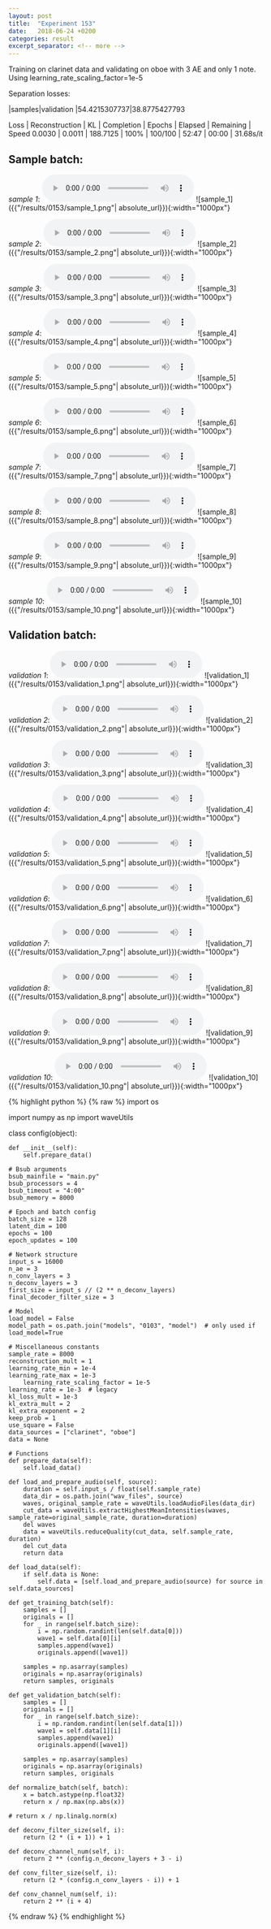 ```yaml
---
layout: post
title:  "Experiment 153"
date:   2018-06-24 +0200
categories: result
excerpt_separator: <!-- more -->
---
```

Training on clarinet data and validating on oboe with 3 AE and only 1 note. Using learning_rate_scaling_factor=1e-5

Separation losses:

|samples|validation
|54.4215307737|38.8775427793

Loss | Reconstruction | KL | Completion | Epochs | Elapsed | Remaining | Speed
0.0030 | 0.0011 | 188.7125 | 100% | 100/100 | 52:47 | 00:00 | 31.68s/it<!-- more -->

## **Sample batch**:
_sample 1_:
<audio src="/ResultsOverview/results/0153/sample_1.wav" controls preload></audio>
![sample_1]({{"/results/0153/sample_1.png"| absolute_url}}){:width="1000px"}

_sample 2_:
<audio src="/ResultsOverview/results/0153/sample_2.wav" controls preload></audio>
![sample_2]({{"/results/0153/sample_2.png"| absolute_url}}){:width="1000px"}

_sample 3_:
<audio src="/ResultsOverview/results/0153/sample_3.wav" controls preload></audio>
![sample_3]({{"/results/0153/sample_3.png"| absolute_url}}){:width="1000px"}

_sample 4_:
<audio src="/ResultsOverview/results/0153/sample_4.wav" controls preload></audio>
![sample_4]({{"/results/0153/sample_4.png"| absolute_url}}){:width="1000px"}

_sample 5_:
<audio src="/ResultsOverview/results/0153/sample_5.wav" controls preload></audio>
![sample_5]({{"/results/0153/sample_5.png"| absolute_url}}){:width="1000px"}

_sample 6_:
<audio src="/ResultsOverview/results/0153/sample_6.wav" controls preload></audio>
![sample_6]({{"/results/0153/sample_6.png"| absolute_url}}){:width="1000px"}

_sample 7_:
<audio src="/ResultsOverview/results/0153/sample_7.wav" controls preload></audio>
![sample_7]({{"/results/0153/sample_7.png"| absolute_url}}){:width="1000px"}

_sample 8_:
<audio src="/ResultsOverview/results/0153/sample_8.wav" controls preload></audio>
![sample_8]({{"/results/0153/sample_8.png"| absolute_url}}){:width="1000px"}

_sample 9_:
<audio src="/ResultsOverview/results/0153/sample_9.wav" controls preload></audio>
![sample_9]({{"/results/0153/sample_9.png"| absolute_url}}){:width="1000px"}

_sample 10_:
<audio src="/ResultsOverview/results/0153/sample_10.wav" controls preload></audio>
![sample_10]({{"/results/0153/sample_10.png"| absolute_url}}){:width="1000px"}

## **Validation batch**:
_validation 1_:
<audio src="/ResultsOverview/results/0153/validation_1.wav" controls preload></audio>
![validation_1]({{"/results/0153/validation_1.png"| absolute_url}}){:width="1000px"}

_validation 2_:
<audio src="/ResultsOverview/results/0153/validation_2.wav" controls preload></audio>
![validation_2]({{"/results/0153/validation_2.png"| absolute_url}}){:width="1000px"}

_validation 3_:
<audio src="/ResultsOverview/results/0153/validation_3.wav" controls preload></audio>
![validation_3]({{"/results/0153/validation_3.png"| absolute_url}}){:width="1000px"}

_validation 4_:
<audio src="/ResultsOverview/results/0153/validation_4.wav" controls preload></audio>
![validation_4]({{"/results/0153/validation_4.png"| absolute_url}}){:width="1000px"}

_validation 5_:
<audio src="/ResultsOverview/results/0153/validation_5.wav" controls preload></audio>
![validation_5]({{"/results/0153/validation_5.png"| absolute_url}}){:width="1000px"}

_validation 6_:
<audio src="/ResultsOverview/results/0153/validation_6.wav" controls preload></audio>
![validation_6]({{"/results/0153/validation_6.png"| absolute_url}}){:width="1000px"}

_validation 7_:
<audio src="/ResultsOverview/results/0153/validation_7.wav" controls preload></audio>
![validation_7]({{"/results/0153/validation_7.png"| absolute_url}}){:width="1000px"}

_validation 8_:
<audio src="/ResultsOverview/results/0153/validation_8.wav" controls preload></audio>
![validation_8]({{"/results/0153/validation_8.png"| absolute_url}}){:width="1000px"}

_validation 9_:
<audio src="/ResultsOverview/results/0153/validation_9.wav" controls preload></audio>
![validation_9]({{"/results/0153/validation_9.png"| absolute_url}}){:width="1000px"}

_validation 10_:
<audio src="/ResultsOverview/results/0153/validation_10.wav" controls preload></audio>
![validation_10]({{"/results/0153/validation_10.png"| absolute_url}}){:width="1000px"}


{% highlight python %}
{% raw %}
import os

import numpy as np
import waveUtils


class config(object):

	def __init__(self):
		self.prepare_data()

	# Bsub arguments
	bsub_mainfile = "main.py"
	bsub_processors = 4
	bsub_timeout = "4:00"
	bsub_memory = 8000

	# Epoch and batch config
	batch_size = 128
	latent_dim = 100
	epochs = 100
	epoch_updates = 100

	# Network structure
	input_s = 16000
	n_ae = 3
	n_conv_layers = 3
	n_deconv_layers = 3
	first_size = input_s // (2 ** n_deconv_layers)
	final_decoder_filter_size = 3

	# Model
	load_model = False
	model_path = os.path.join("models", "0103", "model")  # only used if load_model=True

	# Miscellaneous constants
	sample_rate = 8000
	reconstruction_mult = 1
	learning_rate_min = 1e-4
	learning_rate_max = 1e-3
        learning_rate_scaling_factor = 1e-5
	learning_rate = 1e-3  # legacy
	kl_loss_mult = 1e-3
	kl_extra_mult = 2
	kl_extra_exponent = 2
	keep_prob = 1
	use_square = False
	data_sources = ["clarinet", "oboe"]
	data = None

	# Functions
	def prepare_data(self):
		self.load_data()

	def load_and_prepare_audio(self, source):
		duration = self.input_s / float(self.sample_rate)
		data_dir = os.path.join("wav_files", source)
		waves, original_sample_rate = waveUtils.loadAudioFiles(data_dir)
		cut_data = waveUtils.extractHighestMeanIntensities(waves, sample_rate=original_sample_rate, duration=duration)
		del waves
		data = waveUtils.reduceQuality(cut_data, self.sample_rate, duration)
		del cut_data
		return data

	def load_data(self):
		if self.data is None:
			self.data = [self.load_and_prepare_audio(source) for source in self.data_sources]

	def get_training_batch(self):
		samples = []
		originals = []
		for _ in range(self.batch_size):
			i = np.random.randint(len(self.data[0]))
			wave1 = self.data[0][i]
			samples.append(wave1)
			originals.append([wave1])

		samples = np.asarray(samples)
		originals = np.asarray(originals)
		return samples, originals

	def get_validation_batch(self):
		samples = []
		originals = []
		for _ in range(self.batch_size):
			i = np.random.randint(len(self.data[1]))
			wave1 = self.data[1][i]
			samples.append(wave1)
			originals.append([wave1])

		samples = np.asarray(samples)
		originals = np.asarray(originals)
		return samples, originals

	def normalize_batch(self, batch):
		x = batch.astype(np.float32)
		return x / np.max(np.abs(x))

	# return x / np.linalg.norm(x)

	def deconv_filter_size(self, i):
		return (2 * (i + 1)) + 1

	def deconv_channel_num(self, i):
		return 2 ** (config.n_deconv_layers + 3 - i)

	def conv_filter_size(self, i):
		return (2 * (config.n_conv_layers - i)) + 1

	def conv_channel_num(self, i):
		return 2 ** (i + 4)

{% endraw %}
{% endhighlight %}
